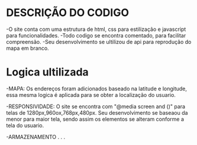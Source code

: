 #  DESCRIÇÃO DO CODIGO 
-O site conta com uma estrutura de html, css para estilização e javascript para funcionalidades. 
-Todo codigo se encontra comentado, para facilitar compreensão. 
-Seu desenvolvimento se ultilizou de api para reprodução do mapa em branco.

# Logica ultilizada 

-MAPA:
Os endereços foram adicionados baseado na latitude e longitude, essa mesma logica é aplicada para se obter a localização do usuario. 

-RESPONSIVIDADE:
O site se encontra com
"@media screen and ()" para telas de 1280px,960ox,768px,480px. 
Seu desenvolvimento se baseaou da menor para maior tela, sendo assim os elementos se alteram conforme a tela do usuario. 

-ARMAZENAMENTO
.
.
.









